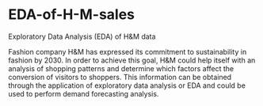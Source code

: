 # EDA-of-H-M-sales 
Exploratory Data Analysis (EDA) of H&amp;M data

Fashion company H&M has expressed its commitment to sustainability in fashion by 2030. In order to achieve this goal, H&M could help itself with an analysis of shopping patterns and determine which factors affect the conversion of visitors to shoppers. This information can be obtained through the application of exploratory data analysis or EDA and could be used to perform demand forecasting analysis. 
